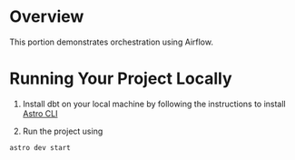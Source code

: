 # Overview

This portion demonstrates orchestration using Airflow.

# Running Your Project Locally

1. Install dbt on your local machine by following the instructions to install [Astro CLI](https://www.astronomer.io/docs/astro/cli/install-cli)

2. Run the project using

```sh
astro dev start
```

